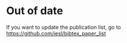 # Out of date

If you want to update the publication list, go to https://github.com/iesl/bibtex_paper_list